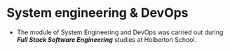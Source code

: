 # **System engineering & DevOps**
+ The module of System Engineering and DevOps was carried out during ***Full Stack Software Engineering*** studies at Holberton School.
